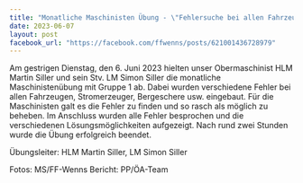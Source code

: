 ```yaml
---
title: "Monatliche Maschinisten Übung - \"Fehlersuche bei allen Fahrzeugen & Geräten\""
date: 2023-06-07
layout: post
facebook_url: "https://facebook.com/ffwenns/posts/621001436728979"
---
```


Am gestrigen Dienstag, den 6. Juni 2023 hielten unser Obermaschinist HLM Martin Siller und sein Stv. LM Simon Siller die monatliche Maschinistenübung mit Gruppe 1 ab. 
Dabei wurden verschiedene Fehler bei allen Fahrzeugen, Stromerzeuger, Bergeschere usw. eingebaut. Für die Maschinisten galt es die Fehler zu finden und so rasch als möglich zu beheben. Im Anschluss wurden alle Fehler besprochen und die verschiedenen Lösungsmöglichkeiten aufgezeigt. 
Nach rund zwei Stunden wurde die Übung erfolgreich beendet. 

Übungsleiter: HLM Martin Siller, LM Simon Siller

Fotos: MS/FF-Wenns
Bericht: PP/ÖA-Team